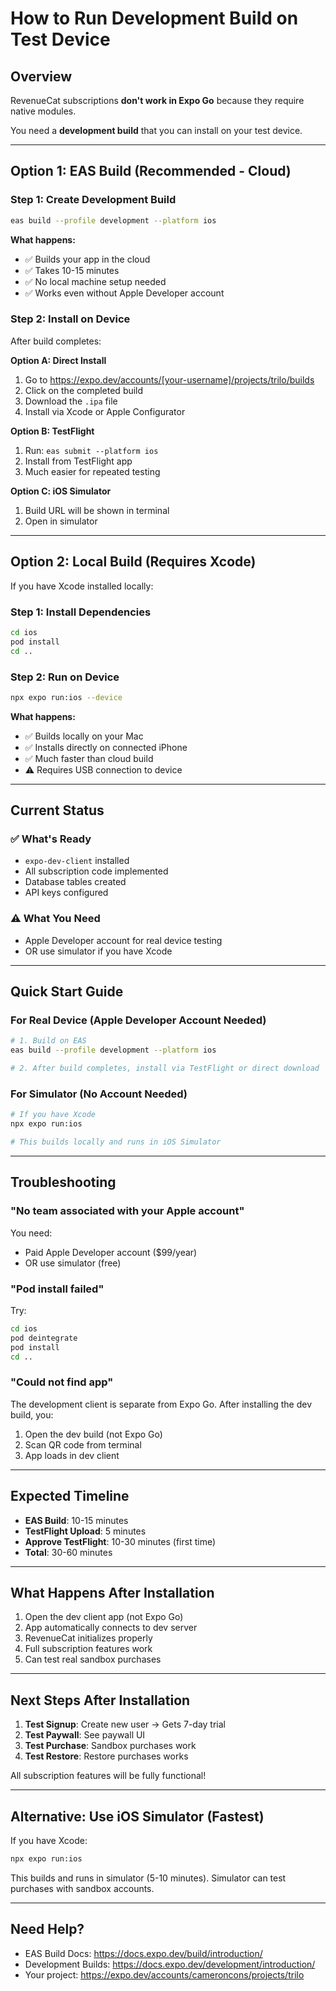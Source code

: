 # How to Run Development Build on Test Device

## Overview

RevenueCat subscriptions **don't work in Expo Go** because they require native modules.

You need a **development build** that you can install on your test device.

---

## Option 1: EAS Build (Recommended - Cloud)

### Step 1: Create Development Build

```bash
eas build --profile development --platform ios
```

**What happens:**
- ✅ Builds your app in the cloud
- ✅ Takes 10-15 minutes
- ✅ No local machine setup needed
- ✅ Works even without Apple Developer account

### Step 2: Install on Device

After build completes:

**Option A: Direct Install**
1. Go to https://expo.dev/accounts/[your-username]/projects/trilo/builds
2. Click on the completed build
3. Download the `.ipa` file
4. Install via Xcode or Apple Configurator

**Option B: TestFlight**
1. Run: `eas submit --platform ios`
2. Install from TestFlight app
3. Much easier for repeated testing

**Option C: iOS Simulator**
1. Build URL will be shown in terminal
2. Open in simulator

---

## Option 2: Local Build (Requires Xcode)

If you have Xcode installed locally:

### Step 1: Install Dependencies

```bash
cd ios
pod install
cd ..
```

### Step 2: Run on Device

```bash
npx expo run:ios --device
```

**What happens:**
- ✅ Builds locally on your Mac
- ✅ Installs directly on connected iPhone
- ✅ Much faster than cloud build
- ⚠️ Requires USB connection to device

---

## Current Status

### ✅ What's Ready
- `expo-dev-client` installed
- All subscription code implemented
- Database tables created
- API keys configured

### ⚠️ What You Need
- Apple Developer account for real device testing
- OR use simulator if you have Xcode

---

## Quick Start Guide

### For Real Device (Apple Developer Account Needed)

```bash
# 1. Build on EAS
eas build --profile development --platform ios

# 2. After build completes, install via TestFlight or direct download
```

### For Simulator (No Account Needed)

```bash
# If you have Xcode
npx expo run:ios

# This builds locally and runs in iOS Simulator
```

---

## Troubleshooting

### "No team associated with your Apple account"
You need:
- Paid Apple Developer account ($99/year)
- OR use simulator (free)

### "Pod install failed"
Try:
```bash
cd ios
pod deintegrate
pod install
cd ..
```

### "Could not find app"
The development client is separate from Expo Go. After installing the dev build, you:
1. Open the dev build (not Expo Go)
2. Scan QR code from terminal
3. App loads in dev client

---

## Expected Timeline

- **EAS Build**: 10-15 minutes
- **TestFlight Upload**: 5 minutes
- **Approve TestFlight**: 10-30 minutes (first time)
- **Total**: 30-60 minutes

---

## What Happens After Installation

1. Open the dev client app (not Expo Go)
2. App automatically connects to dev server
3. RevenueCat initializes properly
4. Full subscription features work
5. Can test real sandbox purchases

---

## Next Steps After Installation

1. **Test Signup**: Create new user → Gets 7-day trial
2. **Test Paywall**: See paywall UI
3. **Test Purchase**: Sandbox purchases work
4. **Test Restore**: Restore purchases works

All subscription features will be fully functional!

---

## Alternative: Use iOS Simulator (Fastest)

If you have Xcode:

```bash
npx expo run:ios
```

This builds and runs in simulator (5-10 minutes). Simulator can test purchases with sandbox accounts.

---

## Need Help?

- EAS Build Docs: https://docs.expo.dev/build/introduction/
- Development Builds: https://docs.expo.dev/development/introduction/
- Your project: https://expo.dev/accounts/cameroncons/projects/trilo

